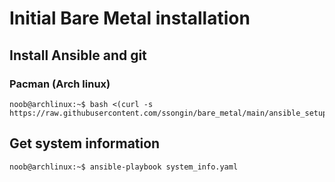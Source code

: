 # Initial Bare Metal installation

## Install Ansible and git

### Pacman (Arch linux)

```console
noob@archlinux:~$ bash <(curl -s https://raw.githubusercontent.com/ssongin/bare_metal/main/ansible_setup/pacman.sh)
```

## Get system information

```console
noob@archlinux:~$ ansible-playbook system_info.yaml
```